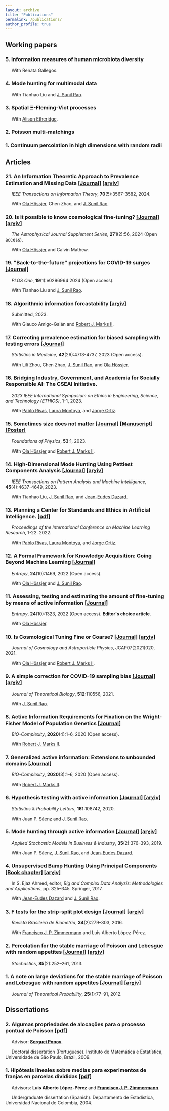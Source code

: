 ```yaml
---
layout: archive
title: "Publications"
permalink: /publications/
author_profile: true
---
```


## Working papers

### 5. Information measures of human microbiota diversity
&nbsp;&nbsp;&nbsp;&nbsp; With Renata Gallegos.

### 4. Mode hunting for multimodal data
&nbsp;&nbsp;&nbsp;&nbsp; With Tianhao Liu and [J. Sunil Rao](https://www.jsunilrao.com/).

### 3. Spatial Ξ-Fleming-Viot processes
&nbsp;&nbsp;&nbsp;&nbsp; With [Alison Etheridge](https://www.stats.ox.ac.uk/all-people/alison-etheridge/).

### 2. Poisson multi-matchings

### 1. Continuum percolation in high dimensions with random radii


## Articles


### 21. An Information Theoretic Approach to Prevalence Estimation and Missing Data [[Journal]](https://ieeexplore.ieee.org/abstract/document/10295527) [[arχiv]](https://arxiv.org/pdf/2206.05120.pdf) 
&nbsp;&nbsp;&nbsp;&nbsp; _IEEE Transactions on Information Theory_, **70**(5):3567-3582, 2024.

&nbsp;&nbsp;&nbsp;&nbsp; With [Ola Hössjer](https://www.su.se/english/profiles/ohssj-1.182541), Chen Zhao, and [J. Sunil Rao](https://www.jsunilrao.com/).


### 20. Is it possible to know cosmological fine-tuning? [[Journal]](https://iopscience.iop.org/article/10.3847/1538-4365/ad2c88) [[arχiv]](https://arxiv.org/pdf/2401.04190.pdf) 
&nbsp;&nbsp;&nbsp;&nbsp; _The Astrophysical Journal Supplement Series_, **271**(2):56, 2024 (Open access).

&nbsp;&nbsp;&nbsp;&nbsp; With [Ola Hössjer](https://www.su.se/english/profiles/ohssj-1.182541) and Calvin Mathew.


### 19. "Back-to-the-future" projections for COVID-19 surges [[Journal]](https://journals.plos.org/plosone/article?id=10.1371/journal.pone.0296964) 
&nbsp;&nbsp;&nbsp;&nbsp; _PLOS One_, **19**(1):e0296964 2024 (Open access).

&nbsp;&nbsp;&nbsp;&nbsp; With Tianhao Liu and [J. Sunil Rao](https://www.jsunilrao.com/).


### 18. Algorithmic information forcastability [[arχiv]](https://arxiv.org/abs/2304.10752)
&nbsp;&nbsp;&nbsp;&nbsp; Submitted, 2023.

&nbsp;&nbsp;&nbsp;&nbsp; With Glauco Amigo-Galán and [Robert J. Marks II](https://robertmarks.org).


### 17. Correcting prevalence estimation for biased sampling with testing errors [[Journal]](https://onlinelibrary.wiley.com/doi/epdf/10.1002/sim.9885) 
&nbsp;&nbsp;&nbsp;&nbsp; _Statistics in Medicine_, **42**(26):4713-4737, 2023 (Open access). 

&nbsp;&nbsp;&nbsp;&nbsp; With Lili Zhou, Chen Zhao, [J. Sunil Rao](https://www.jsunilrao.com/), and [Ola Hössjer](https://www.su.se/english/profiles/ohssj-1.182541). 


### 16. Bridging Industry, Government, and Academia for Socially Responsible AI: The CSEAI Initiative.
&nbsp;&nbsp;&nbsp;&nbsp; _2023 IEEE International Symposium on Ethics in Engineering, Science, and Technology (ETHICS)_, 1-1, 2023.

&nbsp;&nbsp;&nbsp;&nbsp; With [Pablo Rivas](https://www.rivas.ai/), [Laura Montoya](https://www.lauranmontoya.com/), and [Jorge Ortiz](http://jorgeortizphd.info/).


### 15. Sometimes size does not matter [[Journal]](https://link.springer.com/article/10.1007/s10701-022-00650-1) [[Manuscript]](https://github.com/danielandresgp/danielandresgp.github.io/blob/master/files/Size%20does%20not%20matter.pdf) [[Poster]](https://github.com/danielandresgp/danielandresgp.github.io/blob/master/files/Poster.pdf)
&nbsp;&nbsp;&nbsp;&nbsp; _Foundations of Physics_, **53**:1, 2023.

&nbsp;&nbsp;&nbsp;&nbsp; With [Ola Hössjer](https://www.su.se/english/profiles/ohssj-1.182541) and [Robert J. Marks II](https://robertmarks.org).


### 14. High-Dimensional Mode Hunting Using Pettiest Components Analysis [[Journal]](https://ieeexplore.ieee.org/document/9847087) [[arχiv]](https://arxiv.org/pdf/2101.04288.pdf)
&nbsp;&nbsp;&nbsp;&nbsp; _IEEE Transactions on Pattern Analysis and Machine Intelligence_, **45**(4):4637-4649, 2023. 

&nbsp;&nbsp;&nbsp;&nbsp; With Tianhao Liu, [J. Sunil Rao](https://www.jsunilrao.com/), and [Jean-Eudes Dazard](https://case.academia.edu/JED).


### 13. Planning a Center for Standards and Ethics in Artificial Intelligence. [[pdf]](https://www.rivas.ai/pdfs/rivas2022planning.pdf)
&nbsp;&nbsp;&nbsp;&nbsp; _Proceedings of the International Conference on Machine Learning Research_, 1-22. 2022.

&nbsp;&nbsp;&nbsp;&nbsp; With [Pablo Rivas](https://www.rivas.ai/), [Laura Montoya](https://www.lauranmontoya.com/), and [Jorge Ortiz](http://jorgeortizphd.info/).


### 12. A Formal Framework for Knowledge Acquisition: Going Beyond Machine Learning [[Journal]](https://www.mdpi.com/1099-4300/24/10/1469)  
&nbsp;&nbsp;&nbsp;&nbsp; _Entropy_, **24**(10):1469, 2022 (Open access).

&nbsp;&nbsp;&nbsp;&nbsp; With [Ola Hössjer](https://www.su.se/english/profiles/ohssj-1.182541) and [J. Sunil Rao](https://www.jsunilrao.com/).


### 11. Assessing, testing and estimating the amount of fine-tuning by means of active information [[Journal]](https://www.mdpi.com/1099-4300/24/10/1323) 
&nbsp;&nbsp;&nbsp;&nbsp; _Entropy_, **24**(10):1323, 2022 (Open access). **Editor's choice article**.

&nbsp;&nbsp;&nbsp;&nbsp; With [Ola Hössjer](https://www.su.se/english/profiles/ohssj-1.182541).


### 10. Is Cosmological Tuning Fine or Coarse? [[Journal]](https://iopscience.iop.org/article/10.1088/1475-7516/2021/07/020) [[arχiv]](https://arxiv.org/pdf/2104.05400.pdf)
&nbsp;&nbsp;&nbsp;&nbsp; _Journal of Cosmology and Astroparticle Physics_, JCAP07(2021)020, 2021. 

&nbsp;&nbsp;&nbsp;&nbsp; With [Ola Hössjer](https://www.su.se/english/profiles/ohssj-1.182541) and [Robert J. Marks II](https://robertmarks.org).


### 9. A simple correction for COVID-19 sampling bias [[Journal]](https://www.sciencedirect.com/science/article/pii/S0022519320304112) [[arχiv]](https://arxiv.org/pdf/2007.07426.pdf)
&nbsp;&nbsp;&nbsp;&nbsp; _Journal of Theoretical Biology_, **512**:110556, 2021. 

&nbsp;&nbsp;&nbsp;&nbsp; With [J. Sunil Rao](https://www.jsunilrao.com/).


### 8. Active Information Requirements for Fixation on the Wright-Fisher Model of Population Genetics [[Journal]](https://bio-complexity.org/ojs/index.php/main/article/view/BIO-C.2020.4/BIO-C.2020.4)
&nbsp;&nbsp;&nbsp;&nbsp; _BIO-Complexity_, **2020**(4):1–6, 2020 (Open access). 

&nbsp;&nbsp;&nbsp;&nbsp; With [Robert J. Marks II](https://robertmarks.org).


### 7. Generalized active information: Extensions to unbounded domains [[Journal]](https://bio-complexity.org/ojs/index.php/main/article/view/BIO-C.2020.3/BIO-C.2020.3)
&nbsp;&nbsp;&nbsp;&nbsp; _BIO-Complexity_, **2020**(3):1–6, 2020 (Open access). 

&nbsp;&nbsp;&nbsp;&nbsp; With [Robert J. Marks II](https://robertmarks.org).


### 6. Hypothesis testing with active information [[Journal]](https://www.sciencedirect.com/science/article/abs/pii/S0167715220300456) [[arχiv]](https://arxiv.org/pdf/2011.04834.pdf)
&nbsp;&nbsp;&nbsp;&nbsp; _Statistics & Probability Letters_, **161**:108742, 2020.

&nbsp;&nbsp;&nbsp;&nbsp; With Juan P. Sáenz and [J. Sunil Rao](https://www.jsunilrao.com/).


### 5. Mode hunting through active information [[Journal]](https://onlinelibrary.wiley.com/doi/abs/10.1002/asmb.2430) [[arχiv]](https://arxiv.org/pdf/2011.05794.pdf)
&nbsp;&nbsp;&nbsp;&nbsp; _Applied Stochastic Models in Business & Industry_, **35**(2):376–393, 2019.

&nbsp;&nbsp;&nbsp;&nbsp; With Juan P. Sáenz, [J. Sunil Rao](https://www.jsunilrao.com/), and [Jean-Eudes Dazard](https://case.academia.edu/JED).


### 4. Unsupervised Bump Hunting Using Principal Components [[Book chapter]](https://link.springer.com/chapter/10.1007/978-3-319-41573-4_16) [[arχiv]](https://arxiv.org/pdf/1409.8630.pdf)
&nbsp;&nbsp;&nbsp;&nbsp; In S. Ejaz Ahmed, editor, _Big and Complex Data Analysis: Methodologies and Applications_, pp. 325–345. Springer, 2017.

&nbsp;&nbsp;&nbsp;&nbsp; With [Jean-Eudes Dazard](https://case.academia.edu/JED) and [J. Sunil Rao](https://www.jsunilrao.com/).


### 3. F tests for the strip-split plot design [[Journal]](https://biometria.ufla.br/index.php/BBJ/article/view/141/44) [[arχiv]](https://arxiv.org/pdf/1507.07466.pdf)
&nbsp;&nbsp;&nbsp;&nbsp; _Revista Brasileira de Biometria_, **34**(2):279–303, 2016.

&nbsp;&nbsp;&nbsp;&nbsp; With [Francisco J. P. Zimmermann](https://independent.academia.edu/FranciscoZimmermann) and Luis Alberto López-Pérez.


### 2. Percolation for the stable marriage of Poisson and Lebesgue with random appetites [[Journal]](https://www.tandfonline.com/doi/abs/10.1080/17442508.2011.651215) [[arχiv]](https://arxiv.org/pdf/0909.5325.pdf)
&nbsp;&nbsp;&nbsp;&nbsp; _Stochastics_, **85**(2):252–261, 2013. 


### 1. A note on large deviations for the stable marriage of Poisson and Lebesgue with random appetites [[Journal]](https://link.springer.com/article/10.1007/s10959-010-0304-9) [[arχiv]](https://arxiv.org/pdf/0911.1429.pdf)
&nbsp;&nbsp;&nbsp;&nbsp; _Journal of Theoretical Probability_, **25**(1):77–91, 2012.



## Dissertations


### 2. Algumas propriedades de alocações para o processo pontual de Poisson [[pdf]](https://danielandresgp.github.io/files/TesisDoutorado.pdf)

&nbsp;&nbsp;&nbsp;&nbsp; Advisor: **[Serguei Popov](https://www.fc.up.pt/pessoas/serguei.popov/)**.

&nbsp;&nbsp;&nbsp;&nbsp; Doctoral dissertation (Portuguese). Instituto de Matemática e Estatística, Universidade de São Paulo, Brazil, 2009. 

### 1. Hipótesis lineales sobre medias para experimentos de franjas en parcelas divididas [[pdf]](https://danielandresgp.github.io/files/TesisPregrado.pdf)

&nbsp;&nbsp;&nbsp;&nbsp; Advisors: **Luis Alberto López-Pérez** and **[Francisco J. P. Zimmermann](https://independent.academia.edu/FranciscoZimmermann)**.

&nbsp;&nbsp;&nbsp;&nbsp; Undergraduate dissertation (Spanish). Departamento de Estadística, Universidad Nacional de Colombia, 2004. 
